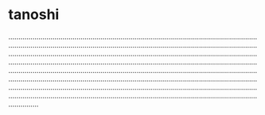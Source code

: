 # tanoshi

...............................................................................................................................................................................................................................................................................................................................................................................................................................................................................................................................................................................................................................................................................................................................................................................................................................................................................................................................................................................................................................................